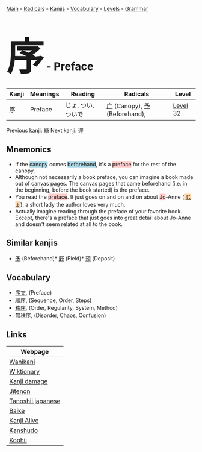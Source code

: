 <style> bigfont {font-size: 100px}</style>
[Main](../README.md) -
[Radicals](../radicals.md) -
[Kanjis](../kanjis.md) -
[Vocabulary](../vocabulary.md) -
[Levels](../levels.md) -
[Grammar](../grammar.md)
# <bigfont> 序</bigfont> - Preface 

| Kanji | Meanings | Reading | Radicals | Level |
| --- | --- | --- | --- | --- |
| 序 | Preface | じょ, つい, ついで | [广](../radicals/广.md) (Canopy), [予](../radicals/予.md) (Beforehand),  | [Level 32](../levels/wk_level32.md) |

Previous kanji: [綺](綺.md) Next kanji: [迎](迎.md) 

## Mnemonics
 * If the <span style="background-color:#ADD8E6"> canopy</span> comes <span style="background-color:#ADD8E6"> beforehand</span>, it's a <span style="background-color:#ffcccb"> preface</span> for the rest of the canopy.
* Although not necessarily a book preface, you can imagine a book made out of canvas pages. The canvas pages that came beforehand (i.e. in the beginning, before the book started) is the preface.
* You read the <span style="background-color:#ffcccb"> preface</span>. It just goes on and on and on about <span style="background-color:#ffcccb"> Jo</span>-Anne (<span style="background-color:#fed8b1"> [じょ](https://jisho.org/search/じょ)</span>), a short lady the author loves very much.
* Actually imagine reading through the preface of your favorite book. Except, there's a preface that just goes into great detail about Jo-Anne and doesn't seem related at all to the book.


## Similar kanjis
 * [予](予.md) (Beforehand)* [野](野.md) (Field)* [預](預.md) (Deposit)


## Vocabulary
 * [序文](../vocabulary/序.md), (Preface)
* [順序](../vocabulary/序.md), (Sequence, Order, Steps)
* [秩序](../vocabulary/序.md), (Order, Regularity, System, Method)
* [無秩序](../vocabulary/序.md), (Disorder, Chaos, Confusion)



## Links 

| Webpage |
| --- |
| [Wanikani          ](https://www.wanikani.com/kanji/序) |
| [Wiktionary        ](https://en.wiktionary.org/wiki/序) |
| [Kanji damage      ](http://www.kanjidamage.com/kanji/search?utf8=✓&q=序) |
| [Jitenon           ](https://jitenon.com/kanji/序) |
| [Tanoshii japanese ](https://www.tanoshiijapanese.com/dictionary/kanji.cfm?k=序) |
| [Baike             ](https://baike.baidu.com/item/序) |
| [Kanji Alive       ](https://app.kanjialive.com/序) |
| [Kanshudo          ](https://www.kanshudo.com/searchmn?q=序) |
| [Koohii            ](https://kanji.koohii.com/study/kanji/序) |
